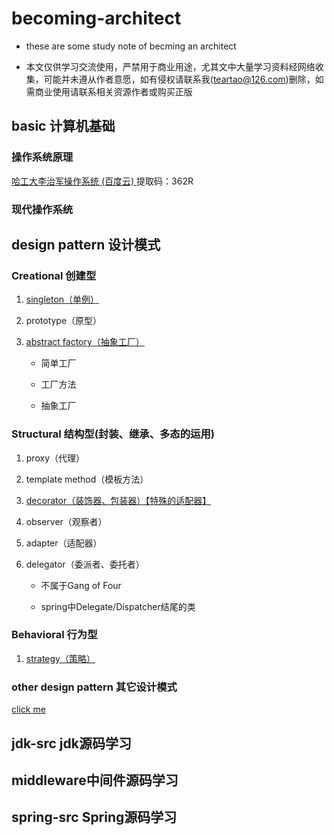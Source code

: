 # becoming-architect



- these are some study note of becming an architect 

- 本文仅供学习交流使用，严禁用于商业用途，尤其文中大量学习资料经网络收集，可能并未遵从作者意愿，如有侵权请联系我(teartao@126.com)删除，如需商业使用请联系相关资源作者或购买正版
## basic 计算机基础
### 操作系统原理
[哈工大李治军操作系统 (百度云) ](https://pan.baidu.com/s/1nYezvewH09i3Tf6YPeUKSw)
提取码：362R
### 现代操作系统


## design pattern 设计模式
### Creational 创建型

1. [singleton（单例）](https://github.com/teartao/becoming-architect/tree/master/design-pattern/singleton)

2. prototype（原型）

3. [abstract factory（抽象工厂）](https://github.com/teartao/becoming-architect/tree/master/design-pattern/abstract-factory)

   - 简单工厂

   - 工厂方法

   - 抽象工厂

### Structural 结构型(封装、继承、多态的运用)

1. proxy（代理）
2. template method（模板方法）
3. [decorator（装饰器、包装器）【特殊的适配器】](https://github.com/teartao/becoming-architect/tree/master/design-pattern/decorator)
4. observer（观察者）
5. adapter（适配器）

6. delegator（委派者、委托者）

   - 不属于Gang of Four

   - spring中Delegate/Dispatcher结尾的类

### Behavioral 行为型

1. [strategy（策略）](https://github.com/teartao/becoming-architect/tree/master/design-pattern/strategy)

### other design pattern 其它设计模式

[click me](https://java-design-patterns.com/patterns/)



## jdk-src jdk源码学习



## middleware中间件源码学习





## spring-src Spring源码学习




